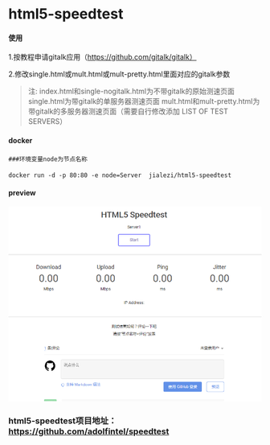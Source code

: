 # html5-speedtest

#### 使用 

1.按教程申请gitalk应用（https://github.com/gitalk/gitalk）

2.修改single.html或mult.html或mult-pretty.html里面对应的gitalk参数



>注:
>index.html和single-nogitalk.html为不带gitalk的原始测速页面
>single.html为带gitalk的单服务器测速页面
>mult.html和mult-pretty.html为带gitalk的多服务器测速页面（需要自行修改添加 LIST OF TEST SERVERS）


#### docker

```
###环境变量node为节点名称

docker run -d -p 80:80 -e node=Server  jialezi/html5-speedtest

```

#### preview

![preview](https://github.com/jialezi/html5-speedtest/raw/master/preview.png)



### html5-speedtest项目地址：https://github.com/adolfintel/speedtest
